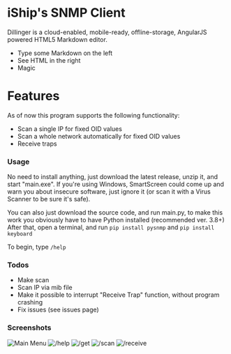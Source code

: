 # iShip's SNMP Client



Dillinger is a cloud-enabled, mobile-ready, offline-storage, AngularJS powered HTML5 Markdown editor.

  - Type some Markdown on the left
  - See HTML in the right
  - Magic

# Features
As of now this program supports the following functionality:
 - Scan a single IP for fixed OID values
 - Scan a whole network automatically for fixed OID values
 - Receive traps

### Usage
No need to install anything, just download the latest release, unzip it, and start "main.exe".
If you're using Windows, SmartScreen could come up and warn you about insecure software, just ignore it (or scan it with a Virus Scanner to be sure it's safe).

You can also just download the source code, and run main.py, to make this work you obviously have to have Python installed (recommended ver. 3.8+)
After that, open a terminal, and run ```pip install pysnmp``` and ```pip install keyboard```

To begin, type ```/help```

### Todos

 - Make scan
 - Scan IP via mib file
 - Make it possible to interrupt "Receive Trap" function, without program crashing
 - Fix issues (see issues page)

### Screenshots
![Main Menu](https://i.imgur.com/5mwpa2N.png)
![/help](https://i.imgur.com/3M1Fgtu.png)
![/get](https://i.imgur.com/XRfvCEq.png)
![/scan](https://i.imgur.com/U0wCcs2.png)
![/receive](https://i.imgur.com/Zmw6zKu.png)
